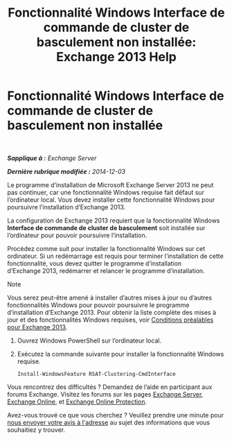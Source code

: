 ﻿---
title: 'Fonctionnalité Windows Interface de commande de cluster de basculement non installée: Exchange 2013 Help'
TOCTitle: Fonctionnalité Windows Interface de commande de cluster de basculement non installée
ms:assetid: 0d839514-5ab7-497d-8945-41392b4c3980
ms:mtpsurl: https://technet.microsoft.com/fr-fr/library/ms.exch.setupreadiness.rsatclusteringcmdinterfaceinstalled(v=EXCHG.150)
ms:contentKeyID: 51407155
ms.date: 04/24/2018
mtps_version: v=EXCHG.150
ms.translationtype: HT
---

# Fonctionnalité Windows Interface de commande de cluster de basculement non installée

 

_**Sapplique à :** Exchange Server_

_**Dernière rubrique modifiée :** 2014-12-03_

Le programme d’installation de Microsoft Exchange Server 2013 ne peut pas continuer, car une fonctionnalité Windows requise fait défaut sur l’ordinateur local. Vous devez installer cette fonctionnalité Windows pour poursuivre l’installation d’Exchange 2013.

La configuration de Exchange 2013 requiert que la fonctionnalité Windows **Interface de commande de cluster de basculement** soit installée sur l’ordinateur pour pouvoir poursuivre l’installation.

Procédez comme suit pour installer la fonctionnalité Windows sur cet ordinateur. Si un redémarrage est requis pour terminer l’installation de cette fonctionnalité, vous devez quitter le programme d’installation d’Exchange 2013, redémarrer et relancer le programme d’installation.

> [!NOTE]
> Vous serez peut-être amené à installer d’autres mises à jour ou d’autres fonctionnalités Windows pour pouvoir poursuivre le programme d’installation d’Exchange 2013. Pour obtenir la liste complète des mises à jour et des fonctionnalités Windows requises, voir <a href="exchange-2013-prerequisites-exchange-2013-help.md">Conditions préalables pour Exchange 2013</a>.


1.  Ouvrez Windows PowerShell sur l’ordinateur local.

2.  Exécutez la commande suivante pour installer la fonctionnalité Windows requise.
    
        Install-WindowsFeature RSAT-Clustering-CmdInterface

Vous rencontrez des difficultés ? Demandez de l’aide en participant aux forums Exchange. Visitez les forums sur les pages [Exchange Server](https://go.microsoft.com/fwlink/p/?linkid=60612), [Exchange Online](https://go.microsoft.com/fwlink/p/?linkid=267542), et [Exchange Online Protection](https://go.microsoft.com/fwlink/p/?linkid=285351).

Avez-vous trouvé ce que vous cherchez ? Veuillez prendre une minute pour [nous envoyer votre avis à l'adresse](mailto:exsetuphelpfeedback@microsoft.com?subject=exchange%202013%20setup%20help%20feedback) au sujet des informations que vous souhaitiez y trouver.

